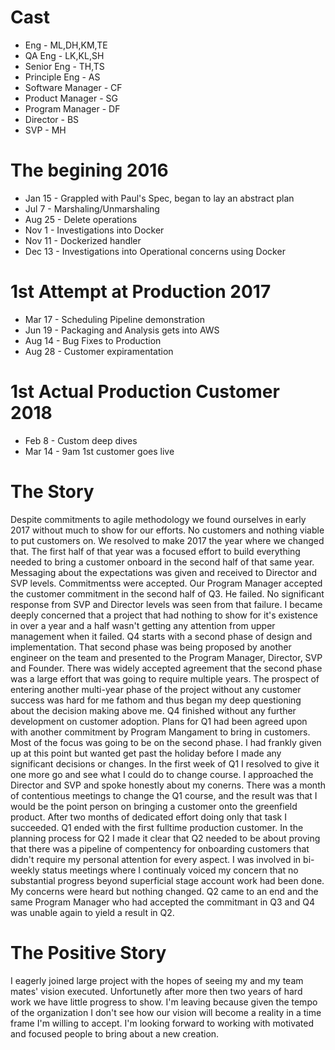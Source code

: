 # Cast
* Eng - ML,DH,KM,TE
* QA Eng - LK,KL,SH
* Senior Eng - TH,TS
* Principle Eng - AS
* Software Manager - CF
* Product Manager - SG
* Program Manager - DF
* Director - BS
* SVP - MH

# The begining 2016
* Jan 15 - Grappled with Paul's Spec, began to lay an abstract plan
* Jul  7 - Marshaling/Unmarshaling  
* Aug 25 - Delete operations
* Nov  1 - Investigations into Docker
* Nov 11 - Dockerized handler
* Dec 13 - Investigations into Operational concerns using Docker

# 1st Attempt at Production 2017
* Mar 17 - Scheduling Pipeline demonstration
* Jun 19 - Packaging and Analysis gets into AWS
* Aug 14 - Bug Fixes to Production
* Aug 28 - Customer expiramentation

# 1st Actual Production Customer 2018
* Feb  8 - Custom deep dives
* Mar 14 - 9am 1st customer goes live



# The Story
Despite commitments to agile methodology we found ourselves in early 2017 without much to show for our efforts. No customers and nothing viable to put customers on.  We resolved to make 2017 the year where we changed that. The first half of that year was a focused effort to build everything needed to bring a customer onboard in the second half of that same year. Messaging about the expectations was given and received to Director and SVP levels. Commitmentss were accepted. Our Program Manager accepted the customer commitment in the second half of Q3. He failed. No significant response from SVP and Director levels was seen from that failure. I became deeply concerned that a project that had nothing to show for it's existence in over a year and a half wasn't getting any attention from upper management when it failed.  Q4 starts with a second phase of design and implementation. That second phase was being proposed by another engineer on the team and presented to the Program Manager, Director, SVP and Founder. There was widely accepted agreement that the second phase was a large effort that was going to require multiple years. The prospect of entering another multi-year phase of the project without any customer success was hard for me fathom and thus began my deep questioning about the decision making above me. Q4 finished without any further development on customer adoption. Plans for Q1 had been agreed upon with another commitment by Program Mangament to bring in customers. Most of the focus was going to be on the second phase.  I had frankly given up at this point but wanted get past the holiday before I made any significant decisions or changes.  In the first week of Q1 I resolved to give it one more go and see what I could do to change course. I approached the Director and SVP and spoke honestly about my conerns. There was a month of contentious meetings to change the Q1 course, and the result was that I would be the point person on bringing a customer onto the greenfield product. After two months of dedicated effort doing only that task I succeeded. Q1 ended with the first fulltime production customer. In the planning process for Q2 I made it clear that Q2 needed to be about proving that there was a pipeline of compentency for onboarding customers that didn't require my personal attention for every aspect. I was involved in bi-weekly status meetings where I continualy voiced my concern that no substantial progress beyond superficial stage account work had been done. My concerns were heard but nothing changed. Q2 came to an end and the same Program Manager who had accepted the commitmant in Q3 and Q4 was unable again to yield a result in Q2. 

# The Positive Story
I eagerly joined large project with the hopes of seeing my and my team mates' vision executed. Unfortunetly after more then two years of hard work we have little progress to show. I'm leaving because given the tempo of the organization I don't see how our vision will become a reality in a time frame I'm willing to accept. I'm looking forward to working with motivated and focused people to bring about a new creation. 
